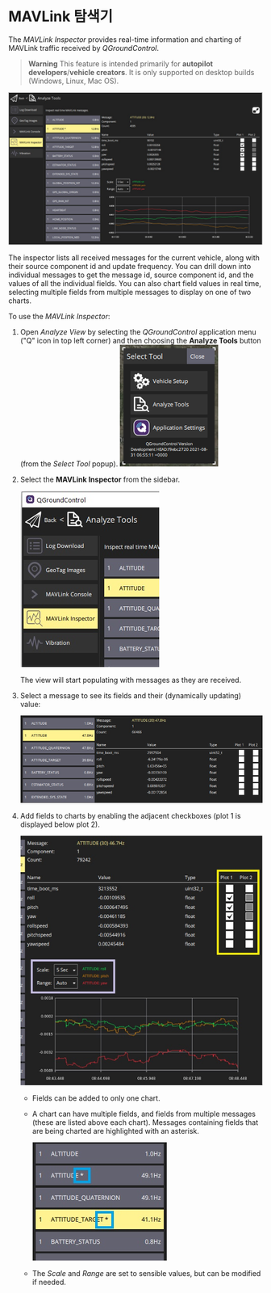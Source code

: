# MAVLink 탐색기

The *MAVLink Inspector* provides real-time information and charting of MAVLink traffic received by *QGroundControl*.

> **Warning** This feature is intended primarily for **autopilot developers**/**vehicle creators**. It is only supported on desktop builds (Windows, Linux, Mac OS).

![MAVLink inspector](../../assets/analyze/mavlink_inspector/mavlink_inspector.jpg)

The inspector lists all received messages for the current vehicle, along with their source component id and update frequency. You can drill down into individual messages to get the message id, source component id, and the values of all the individual fields. You can also chart field values in real time, selecting multiple fields from multiple messages to display on one of two charts.

To use the *MAVLink Inspector*:
1. Open *Analyze View* by selecting the *QGroundControl* application menu ("Q" icon in top left corner) and then choosing the **Analyze Tools** button (from the *Select Tool* popup). ![Analyze ](../../assets/analyze/menu_analyze_tool.png)
1. Select the **MAVLink Inspector** from the sidebar.

   ![MAVLink inspector menu](../../assets/analyze/mavlink_inspector/mavlink_inspector_menu.jpg)

   The view will start populating with messages as they are received.

1. Select a message to see its fields and their (dynamically updating) value:

   ![MAVLink inspector: message detail](../../assets/analyze/mavlink_inspector/mavlink_inspector_message_details.jpg)

1. Add fields to charts by enabling the adjacent checkboxes (plot 1 is displayed below plot 2).

   ![MAVLink inspector: chart fields detail](../../assets/analyze/mavlink_inspector/mavlink_inspector_plot1.jpg)

   - Fields can be added to only one chart.
   - A chart can have multiple fields, and fields from multiple messages (these are listed above each chart). Messages containing fields that are being charted are highlighted with an asterisk.

     ![MAVLink inspector: chart fields detail](../../assets/analyze/mavlink_inspector/mavlink_inspector_charted_messages.jpg)
   - The *Scale* and *Range* are set to sensible values, but can be modified if needed.

